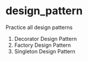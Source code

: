 # design_pattern

Practice all design patterns
1. Decorator Design Pattern
2. Factory Design Pattern
3. Singleton Design Pattern
